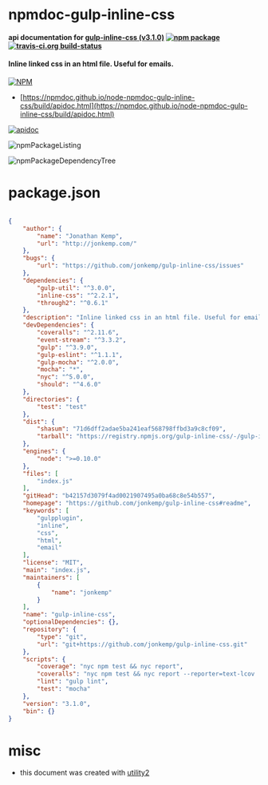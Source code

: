 # npmdoc-gulp-inline-css

#### api documentation for  [gulp-inline-css (v3.1.0)](https://github.com/jonkemp/gulp-inline-css#readme)  [![npm package](https://img.shields.io/npm/v/npmdoc-gulp-inline-css.svg?style=flat-square)](https://www.npmjs.org/package/npmdoc-gulp-inline-css) [![travis-ci.org build-status](https://api.travis-ci.org/npmdoc/node-npmdoc-gulp-inline-css.svg)](https://travis-ci.org/npmdoc/node-npmdoc-gulp-inline-css)

#### Inline linked css in an html file. Useful for emails.

[![NPM](https://nodei.co/npm/gulp-inline-css.png?downloads=true&downloadRank=true&stars=true)](https://www.npmjs.com/package/gulp-inline-css)

- [https://npmdoc.github.io/node-npmdoc-gulp-inline-css/build/apidoc.html](https://npmdoc.github.io/node-npmdoc-gulp-inline-css/build/apidoc.html)

[![apidoc](https://npmdoc.github.io/node-npmdoc-gulp-inline-css/build/screenCapture.buildCi.browser.%252Ftmp%252Fbuild%252Fapidoc.html.png)](https://npmdoc.github.io/node-npmdoc-gulp-inline-css/build/apidoc.html)

![npmPackageListing](https://npmdoc.github.io/node-npmdoc-gulp-inline-css/build/screenCapture.npmPackageListing.svg)

![npmPackageDependencyTree](https://npmdoc.github.io/node-npmdoc-gulp-inline-css/build/screenCapture.npmPackageDependencyTree.svg)



# package.json

```json

{
    "author": {
        "name": "Jonathan Kemp",
        "url": "http://jonkemp.com/"
    },
    "bugs": {
        "url": "https://github.com/jonkemp/gulp-inline-css/issues"
    },
    "dependencies": {
        "gulp-util": "^3.0.0",
        "inline-css": "^2.2.1",
        "through2": "^0.6.1"
    },
    "description": "Inline linked css in an html file. Useful for emails.",
    "devDependencies": {
        "coveralls": "^2.11.6",
        "event-stream": "^3.3.2",
        "gulp": "^3.9.0",
        "gulp-eslint": "^1.1.1",
        "gulp-mocha": "^2.0.0",
        "mocha": "*",
        "nyc": "^5.0.0",
        "should": "^4.6.0"
    },
    "directories": {
        "test": "test"
    },
    "dist": {
        "shasum": "71d6dff2adae5ba241eaf568798ffbd3a9c8cf09",
        "tarball": "https://registry.npmjs.org/gulp-inline-css/-/gulp-inline-css-3.1.0.tgz"
    },
    "engines": {
        "node": ">=0.10.0"
    },
    "files": [
        "index.js"
    ],
    "gitHead": "b42157d3079f4ad0021907495a0ba68c8e54b557",
    "homepage": "https://github.com/jonkemp/gulp-inline-css#readme",
    "keywords": [
        "gulpplugin",
        "inline",
        "css",
        "html",
        "email"
    ],
    "license": "MIT",
    "main": "index.js",
    "maintainers": [
        {
            "name": "jonkemp"
        }
    ],
    "name": "gulp-inline-css",
    "optionalDependencies": {},
    "repository": {
        "type": "git",
        "url": "git+https://github.com/jonkemp/gulp-inline-css.git"
    },
    "scripts": {
        "coverage": "nyc npm test && nyc report",
        "coveralls": "nyc npm test && nyc report --reporter=text-lcov | coveralls",
        "lint": "gulp lint",
        "test": "mocha"
    },
    "version": "3.1.0",
    "bin": {}
}
```



# misc
- this document was created with [utility2](https://github.com/kaizhu256/node-utility2)

